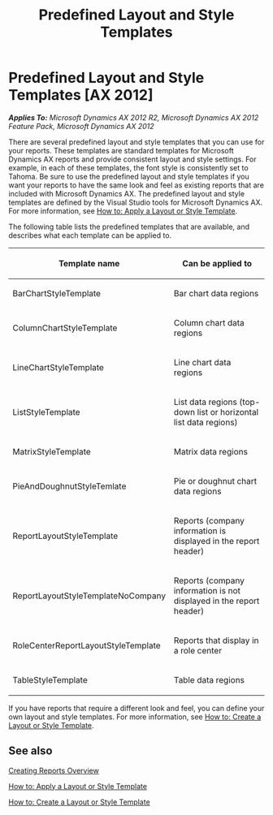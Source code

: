 ﻿---
title: Predefined Layout and Style Templates
TOCTitle: Predefined Layout and Style Templates
ms:assetid: c18d929d-c275-4640-ba2c-da892b716cd9
ms:mtpsurl: https://technet.microsoft.com/en-us/library/Cc575028(v=AX.60)
ms:contentKeyID: 28119580
ms.date: 11/07/2012
mtps_version: v=AX.60
---

# Predefined Layout and Style Templates [AX 2012]


_**Applies To:** Microsoft Dynamics AX 2012 R2, Microsoft Dynamics AX 2012 Feature Pack, Microsoft Dynamics AX 2012_

There are several predefined layout and style templates that you can use for your reports. These templates are standard templates for Microsoft Dynamics AX reports and provide consistent layout and style settings. For example, in each of these templates, the font style is consistently set to Tahoma. Be sure to use the predefined layout and style templates if you want your reports to have the same look and feel as existing reports that are included with Microsoft Dynamics AX. The predefined layout and style templates are defined by the Visual Studio tools for Microsoft Dynamics AX. For more information, see [How to: Apply a Layout or Style Template](how-to-apply-a-layout-or-style-template.md).

The following table lists the predefined templates that are available, and describes what each template can be applied to.

<table>
<colgroup>
<col style="width: 50%" />
<col style="width: 50%" />
</colgroup>
<thead>
<tr class="header">
<th><p>Template name</p></th>
<th><p>Can be applied to</p></th>
</tr>
</thead>
<tbody>
<tr class="odd">
<td><p>BarChartStyleTemplate</p></td>
<td><p>Bar chart data regions</p></td>
</tr>
<tr class="even">
<td><p>ColumnChartStyleTemplate</p></td>
<td><p>Column chart data regions</p></td>
</tr>
<tr class="odd">
<td><p>LineChartStyleTemplate</p></td>
<td><p>Line chart data regions</p></td>
</tr>
<tr class="even">
<td><p>ListStyleTemplate</p></td>
<td><p>List data regions (top-down list or horizontal list data regions)</p></td>
</tr>
<tr class="odd">
<td><p>MatrixStyleTemplate</p></td>
<td><p>Matrix data regions</p></td>
</tr>
<tr class="even">
<td><p>PieAndDoughnutStyleTemlate</p></td>
<td><p>Pie or doughnut chart data regions</p></td>
</tr>
<tr class="odd">
<td><p>ReportLayoutStyleTemplate</p></td>
<td><p>Reports (company information is displayed in the report header)</p></td>
</tr>
<tr class="even">
<td><p>ReportLayoutStyleTemplateNoCompany</p></td>
<td><p>Reports (company information is not displayed in the report header)</p></td>
</tr>
<tr class="odd">
<td><p>RoleCenterReportLayoutStyleTemplate</p></td>
<td><p>Reports that display in a role center</p></td>
</tr>
<tr class="even">
<td><p>TableStyleTemplate</p></td>
<td><p>Table data regions</p></td>
</tr>
</tbody>
</table>


If you have reports that require a different look and feel, you can define your own layout and style templates. For more information, see [How to: Create a Layout or Style Template](how-to-create-a-layout-or-style-template.md).

## See also

[Creating Reports Overview](creating-reports-overview.md)

[How to: Apply a Layout or Style Template](how-to-apply-a-layout-or-style-template.md)

[How to: Create a Layout or Style Template](how-to-create-a-layout-or-style-template.md)

